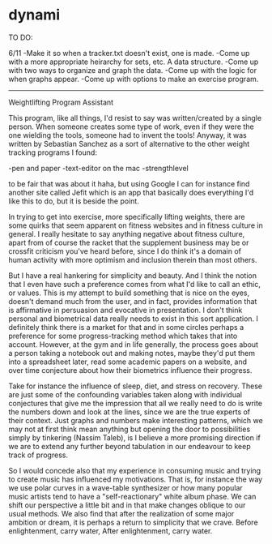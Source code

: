 # dynami
TO DO:

6/11
-Make it so when a tracker.txt doesn't exist, one is made.
-Come up with a more appropriate heirarchy for sets, etc. A data structure.
-Come up with two ways to organize and graph the data.
-Come up with the logic for when graphs appear.
-Come up with options to make an exercise program.


----------------------------------------------------------------


Weightlifting Program Assistant

This program, like all things, I'd resist to say was written/created by a single person. When someone creates some type of work, even if they were the one wielding the tools, someone had to invent the tools! Anyway, it was written by Sebastian Sanchez as a sort of alternative to the other weight tracking programs I found:

-pen and paper
-text-editor on the mac
-strengthlevel

to be fair that was about it haha, but using Google I can for instance find another site called Jefit which is an app that basically does everything I'd like this to do, but it is beside the point.

In trying to get into exercise, more specifically lifting weights, there are some quirks that seem apparent on fitness websites and in fitness culture in general. I really hesitate to say anything negative about fitness culture, apart from of course the racket that the supplement business may be or crossfit criticism you've heard before, since I do think it's a domain of human activity with more optimism and inclusion therein than most others.

But I have a real hankering for simplicity and beauty. And I think the notion that I even have such a preference comes from what I'd like to call an ethic, or values. This is my attempt to build something that is nice on the eyes, doesn't demand much from the user, and in fact, provides information that is affirmative in persuasion and evocative in presentation. I don't think personal and biometrical data really needs to exist in this sort application. I definitely think there is a market for that and in some circles perhaps a preference for some progress-tracking method which takes that into account. However,
at the gym and in life generally, the process goes about a person taking a notebook out and making notes, maybe they'd put them into a spreadsheet later, read some academic papers on a website, and over time conjecture about how their biometrics influence their progress.

Take for instance the influence of sleep, diet, and stress on recovery. These are just some of the confounding variables taken along with individual conjectures that give me the impression that all we really need to do is write the numbers down and look at the lines, since we are the true experts of their context. Just graphs and numbers make interesting patterns, which we may not at first think mean anything but opening the door to possibilities simply by tinkering (Nassim Taleb), is I believe a more promising direction if we are to extend any further beyond tabulation in our endeavour to keep track of progress.

So I would concede also that my experience in consuming music and trying to create music has influenced my motivations. That is, for instance the way we use polar curves in a wave-table synthesizer or how many popular music artists tend to have a "self-reactionary" white album phase. We can shift our perspective a little bit and in that make changes oblique to our usual methods. We also find that after the realization of some major ambition or dream, it is perhaps a return to simplicity that we crave.  Before enlightenment, carry water, After enlightenment, carry water.
